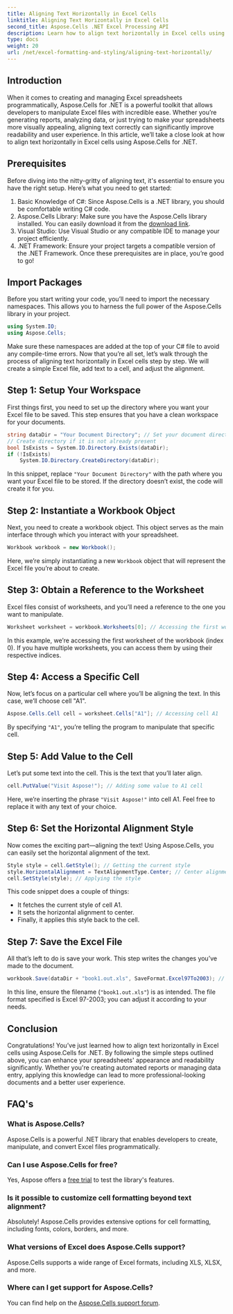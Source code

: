 ```yaml
---
title: Aligning Text Horizontally in Excel Cells
linktitle: Aligning Text Horizontally in Excel Cells
second_title: Aspose.Cells .NET Excel Processing API
description: Learn how to align text horizontally in Excel cells using Aspose.Cells for .NET with this detailed step-by-step guide.
type: docs
weight: 20
url: /net/excel-formatting-and-styling/aligning-text-horizontally/
---
```

## Introduction
When it comes to creating and managing Excel spreadsheets programmatically, Aspose.Cells for .NET is a powerful toolkit that allows developers to manipulate Excel files with incredible ease. Whether you’re generating reports, analyzing data, or just trying to make your spreadsheets more visually appealing, aligning text correctly can significantly improve readability and user experience. In this article, we’ll take a close look at how to align text horizontally in Excel cells using Aspose.Cells for .NET.
## Prerequisites
Before diving into the nitty-gritty of aligning text, it's essential to ensure you have the right setup. Here’s what you need to get started:
1. Basic Knowledge of C#: Since Aspose.Cells is a .NET library, you should be comfortable writing C# code.
2. Aspose.Cells Library: Make sure you have the Aspose.Cells library installed. You can easily download it from the [download link](https://releases.aspose.com/cells/net/).
3. Visual Studio: Use Visual Studio or any compatible IDE to manage your project efficiently.
4. .NET Framework: Ensure your project targets a compatible version of the .NET Framework.
Once these prerequisites are in place, you’re good to go!
## Import Packages
Before you start writing your code, you’ll need to import the necessary namespaces. This allows you to harness the full power of the Aspose.Cells library in your project.
```csharp
using System.IO;
using Aspose.Cells;
```
Make sure these namespaces are added at the top of your C# file to avoid any compile-time errors.
Now that you’re all set, let’s walk through the process of aligning text horizontally in Excel cells step by step. We will create a simple Excel file, add text to a cell, and adjust the alignment.
## Step 1: Setup Your Workspace
First things first, you need to set up the directory where you want your Excel file to be saved. This step ensures that you have a clean workspace for your documents.
```csharp
string dataDir = "Your Document Directory"; // Set your document directory
// Create directory if it is not already present
bool IsExists = System.IO.Directory.Exists(dataDir);
if (!IsExists)
    System.IO.Directory.CreateDirectory(dataDir);
```
In this snippet, replace `"Your Document Directory"` with the path where you want your Excel file to be stored. If the directory doesn’t exist, the code will create it for you.
## Step 2: Instantiate a Workbook Object
Next, you need to create a workbook object. This object serves as the main interface through which you interact with your spreadsheet.
```csharp
Workbook workbook = new Workbook();
```
Here, we’re simply instantiating a new `Workbook` object that will represent the Excel file you’re about to create. 
## Step 3: Obtain a Reference to the Worksheet
Excel files consist of worksheets, and you’ll need a reference to the one you want to manipulate.
```csharp
Worksheet worksheet = workbook.Worksheets[0]; // Accessing the first worksheet
```
In this example, we’re accessing the first worksheet of the workbook (index 0). If you have multiple worksheets, you can access them by using their respective indices.
## Step 4: Access a Specific Cell
Now, let’s focus on a particular cell where you’ll be aligning the text. In this case, we’ll choose cell "A1".
```csharp
Aspose.Cells.Cell cell = worksheet.Cells["A1"]; // Accessing cell A1
```
By specifying `"A1"`, you’re telling the program to manipulate that specific cell. 
## Step 5: Add Value to the Cell
Let’s put some text into the cell. This is the text that you’ll later align.
```csharp
cell.PutValue("Visit Aspose!"); // Adding some value to A1 cell
```
Here, we’re inserting the phrase `"Visit Aspose!"` into cell A1. Feel free to replace it with any text of your choice.
## Step 6: Set the Horizontal Alignment Style
Now comes the exciting part—aligning the text! Using Aspose.Cells, you can easily set the horizontal alignment of the text.
```csharp
Style style = cell.GetStyle(); // Getting the current style
style.HorizontalAlignment = TextAlignmentType.Center; // Center alignment
cell.SetStyle(style); // Applying the style
```
This code snippet does a couple of things:
- It fetches the current style of cell A1.
- It sets the horizontal alignment to center.
- Finally, it applies this style back to the cell.
## Step 7: Save the Excel File
All that’s left to do is save your work. This step writes the changes you’ve made to the document.
```csharp
workbook.Save(dataDir + "book1.out.xls", SaveFormat.Excel97To2003); // Saving the Excel file
```
In this line, ensure the filename (`"book1.out.xls"`) is as intended. The file format specified is Excel 97-2003; you can adjust it according to your needs.
## Conclusion
Congratulations! You’ve just learned how to align text horizontally in Excel cells using Aspose.Cells for .NET. By following the simple steps outlined above, you can enhance your spreadsheets' appearance and readability significantly. Whether you're creating automated reports or managing data entry, applying this knowledge can lead to more professional-looking documents and a better user experience.
## FAQ's
### What is Aspose.Cells?
Aspose.Cells is a powerful .NET library that enables developers to create, manipulate, and convert Excel files programmatically.
### Can I use Aspose.Cells for free?
Yes, Aspose offers a [free trial](https://releases.aspose.com/) to test the library's features.
### Is it possible to customize cell formatting beyond text alignment?
Absolutely! Aspose.Cells provides extensive options for cell formatting, including fonts, colors, borders, and more.
### What versions of Excel does Aspose.Cells support?
Aspose.Cells supports a wide range of Excel formats, including XLS, XLSX, and more.
### Where can I get support for Aspose.Cells?
You can find help on the [Aspose.Cells support forum](https://forum.aspose.com/c/cells/9).
